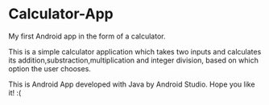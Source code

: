 # Calculator-App
My first Android app in the form of a calculator.

This is a simple calculator application which takes two inputs and calculates its addition,substraction,multiplication and integer division, based on which option the user chooses.

This is  Android App developed with Java by Android Studio.
Hope you like it! :(
